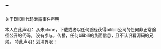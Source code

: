 # -
关于BiliBili代码泄露事件声明

本人在此声明：
从未clone，下载或者以任何途径获得bilibili公司的任何非正常途径公开的代码。
没有参与，传播，任何bilibili的负面信息，且不认识看源码的兄弟。
                                                              特此声明！划清界限！
